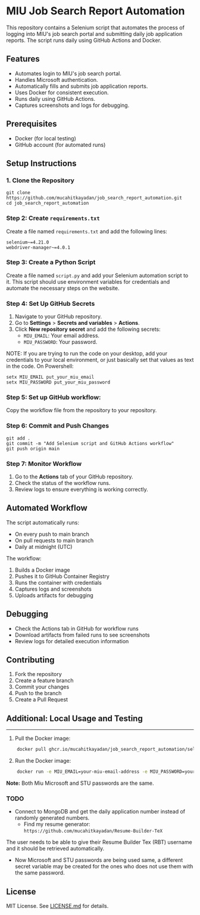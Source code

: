 MIU Job Search Report Automation
=======================================

This repository contains a Selenium script that automates the process of logging into MIU's job search portal and submitting daily job application reports. The script runs daily using GitHub Actions and Docker.

Features
--------

*   Automates login to MIU's job search portal.
*   Handles Microsoft authentication.
*   Automatically fills and submits job application reports.
*   Uses Docker for consistent execution.
*   Runs daily using GitHub Actions.
*   Captures screenshots and logs for debugging.

Prerequisites
-------------

*   Docker (for local testing)
*   GitHub account (for automated runs)

Setup Instructions
------------------

### 1. Clone the Repository

    git clone https://github.com/mucahitkayadan/job_search_report_automation.git
    cd job_search_report_automation
      

### Step 2: Create `requirements.txt`

Create a file named `requirements.txt` and add the following lines:

    selenium~=4.21.0
    webdriver-manager~=4.0.1
      

### Step 3: Create a Python Script

Create a file named `script.py` and add your Selenium automation script to it. This script should use environment variables for credentials and automate the necessary steps on the website.

### Step 4: Set Up GitHub Secrets

1.  Navigate to your GitHub repository.
2.  Go to **Settings** > **Secrets and variables** > **Actions**.
3.  Click **New repository secret** and add the following secrets:
    *   `MIU_EMAIL`: Your email address.
    *   `MIU_PASSWORD`: Your password.  
    
NOTE: If you are trying to run the code on your desktop, add your credentials to your local environment, or just basically set that values as text in the code. On Powershell:
    
    setx MIU_EMAIL put_your_miu_email
    setx MIU_PASSWORD put_your_miu_password

### Step 5: Set up GitHub workflow:

Copy the workflow file from the repository to your repository.

### Step 6: Commit and Push Changes

    git add .
    git commit -m "Add Selenium script and GitHub Actions workflow"
    git push origin main
      

### Step 7: Monitor Workflow

1.  Go to the **Actions** tab of your GitHub repository.
2.  Check the status of the workflow runs.
3.  Review logs to ensure everything is working correctly.

Automated Workflow
-----------------
The script automatically runs:
* On every push to main branch
* On pull requests to main branch
* Daily at midnight (UTC)

The workflow:
1. Builds a Docker image
2. Pushes it to GitHub Container Registry
3. Runs the container with credentials
4. Captures logs and screenshots
5. Uploads artifacts for debugging

Debugging
---------
* Check the Actions tab in GitHub for workflow runs
* Download artifacts from failed runs to see screenshots
* Review logs for detailed execution information

Contributing
-----------
1. Fork the repository
2. Create a feature branch
3. Commit your changes
4. Push to the branch
5. Create a Pull Request

## Additional: Local Usage and Testing

------------
1. Pull the Docker image:
```bash
    docker pull ghcr.io/mucahitkayadan/job_search_report_automation/selenium-script:latest 
```
2. Run the Docker image:
```bash
    docker run -e MIU_EMAIL=your-miu-email-address -e MIU_PASSWORD=your-miu-stu-password -v ${PWD}/logs:/app/logs -v ${PWD}/screenshots:/app/screenshots ghcr.io/mucahitkayadan/selenium-script:latest
```
**Note:** Both Miu Microsoft and STU passwords are the same.

### TODO

- Connect to MongoDB and get the daily application number instead of randomly generated numbers.
  - Find my resume generator:
  `https://github.com/mucahitkayadan/Resume-Builder-TeX`
  
The user needs to be able to give their Resume Builder Tex (RBT) username and it should be retrieved automatically.

- Now Microsoft and STU passwords are being used same, a different secret variable may be created for the ones who does not use them with the same password.

License
-------
MIT License. See [LICENSE.md](LICENSE.md) for details.

